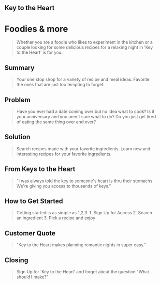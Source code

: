 ## Key to the Heart ##
  

# Foodies & more ## 
> Whether you are a foodie who likes to experiment in the kitchen or a couple looking for some delicious recipes for a relaxing night in 'Key to the Heart' is for you. 
 
 
## Summary ## 
> Your one stop shop for a variety of recipe and meal ideas. Favorite the ones that are just too tempting to forget. 
 
 
## Problem ## 
> Have you ever had a date coming over but no idea what to cook? Is it your anniversary and you aren't sure what to do? Do you just get tired of eating the same thing over and over? 
 
 
## Solution ## 
> Search recipes made with your favorite ingredients. Learn new and interesting recipes for your favorite ingredients. 
 
 
## From Keys to the Heart ## 
> "I was always told the key to someone's heart is thru their stomachs. We're giving you access to thousands of keys." 
 
 
## How to Get Started ## 
> Getting started is as simple as 1,2,3. 1. Sign Up for Access 2. Search an ingredient 3. Pick a recipe and enjoy 
 
 
## Customer Quote ## 
> "Key to the Heart makes planning romantic nights in super easy." 
 
 
## Closing ## 
> Sign Up for 'Key to the Heart' and forget about the question "What should I make?"